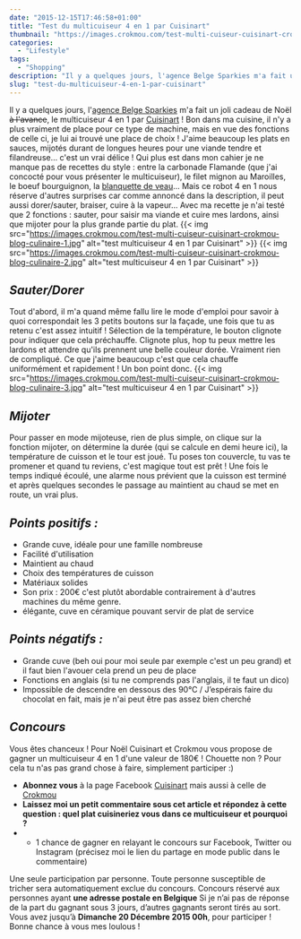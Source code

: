 ```yaml
---
date: "2015-12-15T17:46:58+01:00"
title: "Test du multicuiseur 4 en 1 par Cuisinart"
thumbnail: "https://images.crokmou.com/test-multi-cuiseur-cuisinart-crokmou-blog-culinaire.jpg"
categories:
  - "Lifestyle"
tags:
  - "Shopping"
description: "Il y a quelques jours, l'agence Belge Sparkies m'a fait un joli cadeau de Noël à l'avance, le multicuiseur 4 en 1 par Cuisinart ! "
slug: "test-du-multicuiseur-4-en-1-par-cuisinart"
---
```


Il y a quelques jours, l'[agence Belge Sparkies](http://www.sparkies.be/) m'a fait un joli cadeau de Noël <del>à l'avance</del>, le multicuiseur 4 en 1 par [Cuisinart](http://www.cuisinart.fr/cuisson-vapeur/msc600e/multicuiseur-4-en-1/) ! Bon dans ma cuisine, il n'y a plus vraiment de place pour ce type de machine, mais en vue des fonctions de celle ci, je lui ai trouvé une place de choix ! J'aime beaucoup les plats en sauces, mijotés durant de longues heures pour une viande tendre et filandreuse... c'est un vrai délice ! Qui plus est dans mon cahier je ne manque pas de recettes du style : entre la carbonade Flamande (que j'ai concocté pour vous présenter le multicuiseur), le filet mignon au Maroilles, le boeuf bourguignon, la [blanquette de veau](https://crokmou.com/2014/11/blanquette-de-veau-maison)... Mais ce robot 4 en 1 nous réserve d'autres surprises car comme annoncé dans la description, il peut aussi dorer/sauter, braiser, cuire à la vapeur... Avec ma recette je n'ai testé que 2 fonctions : sauter, pour saisir ma viande et cuire mes lardons, ainsi que mijoter pour la plus grande partie du plat. {{< img src="https://images.crokmou.com/test-multi-cuiseur-cuisinart-crokmou-blog-culinaire-1.jpg" alt="test multicuiseur 4 en 1 par Cuisinart" >}} {{< img src="https://images.crokmou.com/test-multi-cuiseur-cuisinart-crokmou-blog-culinaire-2.jpg" alt="test multicuiseur 4 en 1 par Cuisinart" >}}

## _Sauter/Dorer_

Tout d'abord, il m'a quand même fallu lire le mode d'emploi pour savoir à quoi correspondait les 3 petits boutons sur la façade, une fois que tu as retenu c'est assez intuitif ! Sélection de la température, le bouton clignote pour indiquer que cela préchauffe. Clignote plus, hop tu peux mettre les lardons et attendre qu'ils prennent une belle couleur dorée. Vraiment rien de compliqué. Ce que j'aime beaucoup c'est que cela chauffe uniformément et rapidement ! Un bon point donc. {{< img src="https://images.crokmou.com/test-multi-cuiseur-cuisinart-crokmou-blog-culinaire-3.jpg" alt="test multicuiseur 4 en 1 par Cuisinart" >}}

## _Mijoter_

Pour passer en mode mijoteuse, rien de plus simple, on clique sur la fonction mijoter, on détermine la durée (qui se calcule en demi heure ici), la température de cuisson et le tour est joué. Tu poses ton couvercle, tu vas te promener et quand tu reviens, c'est magique tout est prêt ! Une fois le temps indiqué écoulé, une alarme nous prévient que la cuisson est terminé et après quelques secondes le passage au maintient au chaud se met en route, un vrai plus.

## _Points positifs :_

*   Grande cuve, idéale pour une famille nombreuse
*   Facilité d'utilisation
*   Maintient au chaud
*   Choix des températures de cuisson
*   Matériaux solides
*   Son prix : 200€ c'est plutôt abordable contrairement à d'autres machines du même genre.
*   élégante, cuve en céramique pouvant servir de plat de service

## _Points négatifs :_

*   Grande cuve (beh oui pour moi seule par exemple c'est un peu grand) et il faut bien l'avouer cela prend un peu de place
*   Fonctions en anglais (si tu ne comprends pas l'anglais, il te faut un dico)
*   Impossible de descendre en dessous des 90°C / J’espérais faire du chocolat en fait, mais je n'ai peut être pas assez bien cherché

## **_Concours_**

Vous êtes chanceux ! Pour Noël Cuisinart et Crokmou vous propose de gagner un multicuiseur 4 en 1 d'une valeur de 180€ ! Chouette non ? Pour cela tu n'as pas grand chose à faire, simplement participer :)

*   **Abonnez vous** à la page Facebook [Cuisinart](https://www.facebook.com/CuisinartFrance) mais aussi à celle de [Crokmou](https://www.facebook.com/crokmou.blog/)
*   **Laissez moi un petit commentaire sous cet article et répondez à cette question : quel plat cuisineriez vous dans ce multicuiseur et pourquoi ?**
*   + 1 chance de gagner en relayant le concours sur Facebook, Twitter ou Instagram (précisez moi le lien du partage en mode public dans le commentaire)

Une seule participation par personne. Toute personne susceptible de tricher sera automatiquement exclue du concours. Concours réservé aux personnes ayant **une adresse postale en Belgique** Si je n’ai pas de réponse de la part du gagnant sous 3 jours, d’autres gagnants seront tirés au sort. Vous avez jusqu’à **Dimanche 20 Décembre 2015 00h**, pour participer ! Bonne chance à vous mes loulous !